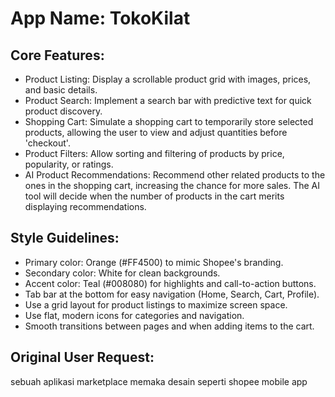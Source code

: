 # **App Name**: TokoKilat

## Core Features:

- Product Listing: Display a scrollable product grid with images, prices, and basic details.
- Product Search: Implement a search bar with predictive text for quick product discovery.
- Shopping Cart: Simulate a shopping cart to temporarily store selected products, allowing the user to view and adjust quantities before 'checkout'.
- Product Filters: Allow sorting and filtering of products by price, popularity, or ratings.
- AI Product Recommendations: Recommend other related products to the ones in the shopping cart, increasing the chance for more sales. The AI tool will decide when the number of products in the cart merits displaying recommendations.

## Style Guidelines:

- Primary color: Orange (#FF4500) to mimic Shopee's branding.
- Secondary color: White for clean backgrounds.
- Accent color: Teal (#008080) for highlights and call-to-action buttons.
- Tab bar at the bottom for easy navigation (Home, Search, Cart, Profile).
- Use a grid layout for product listings to maximize screen space.
- Use flat, modern icons for categories and navigation.
- Smooth transitions between pages and when adding items to the cart.

## Original User Request:
sebuah aplikasi marketplace memaka desain seperti shopee mobile app
  